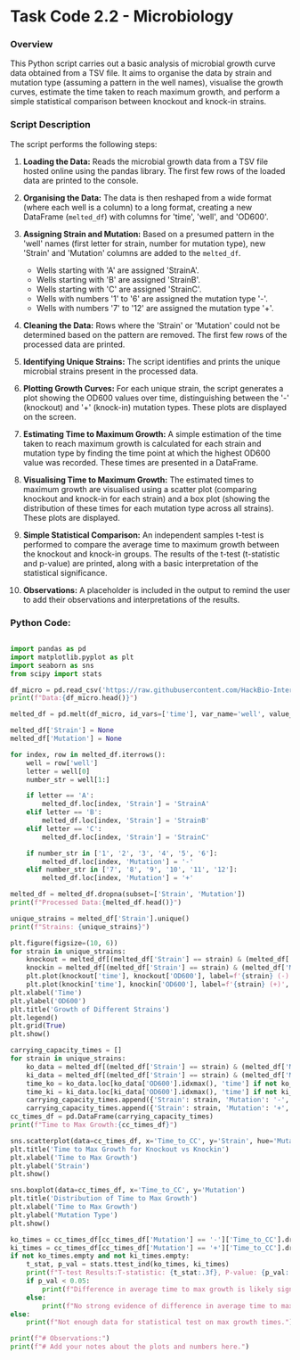 # Task Code 2.2 - Microbiology  


### Overview

This Python script carries out a basic analysis of microbial growth curve data obtained from a TSV file. It aims to organise the data by strain and mutation type (assuming a pattern in the well names), visualise the growth curves, estimate the time taken to reach maximum growth, and perform a simple statistical comparison between knockout and knock-in strains.

### Script Description

The script performs the following steps:

1.  **Loading the Data:** Reads the microbial growth data from a TSV file hosted online using the pandas library. The first few rows of the loaded data are printed to the console.

2.  **Organising the Data:** The data is then reshaped from a wide format (where each well is a column) to a long format, creating a new DataFrame (`melted_df`) with columns for 'time', 'well', and 'OD600'.

3.  **Assigning Strain and Mutation:** Based on a presumed pattern in the 'well' names (first letter for strain, number for mutation type), new 'Strain' and 'Mutation' columns are added to the `melted_df`.
    * Wells starting with 'A' are assigned 'StrainA'.
    * Wells starting with 'B' are assigned 'StrainB'.
    * Wells starting with 'C' are assigned 'StrainC'.
    * Wells with numbers '1' to '6' are assigned the mutation type '-'.
    * Wells with numbers '7' to '12' are assigned the mutation type '+'.

4.  **Cleaning the Data:** Rows where the 'Strain' or 'Mutation' could not be determined based on the pattern are removed. The first few rows of the processed data are printed.

5.  **Identifying Unique Strains:** The script identifies and prints the unique microbial strains present in the processed data.

6.  **Plotting Growth Curves:** For each unique strain, the script generates a plot showing the OD600 values over time, distinguishing between the '-' (knockout) and '+' (knock-in) mutation types. These plots are displayed on the screen.

7.  **Estimating Time to Maximum Growth:** A simple estimation of the time taken to reach maximum growth is calculated for each strain and mutation type by finding the time point at which the highest OD600 value was recorded. These times are presented in a DataFrame.

8.  **Visualising Time to Maximum Growth:** The estimated times to maximum growth are visualised using a scatter plot (comparing knockout and knock-in for each strain) and a box plot (showing the distribution of these times for each mutation type across all strains). These plots are displayed.

9.  **Simple Statistical Comparison:** An independent samples t-test is performed to compare the average time to maximum growth between the knockout and knock-in groups. The results of the t-test (t-statistic and p-value) are printed, along with a basic interpretation of the statistical significance.

10. **Observations:** A placeholder is included in the output to remind the user to add their observations and interpretations of the results.


### Python Code:

```python

import pandas as pd
import matplotlib.pyplot as plt
import seaborn as sns
from scipy import stats

df_micro = pd.read_csv('https://raw.githubusercontent.com/HackBio-Internship/2025_project_collection/refs/heads/main/Python/Dataset/mcgc.tsv', sep='\t')
print(f"Data:{df_micro.head()}")

melted_df = pd.melt(df_micro, id_vars=['time'], var_name='well', value_name='OD600').copy()

melted_df['Strain'] = None
melted_df['Mutation'] = None

for index, row in melted_df.iterrows():
    well = row['well']
    letter = well[0]
    number_str = well[1:]

    if letter == 'A':
        melted_df.loc[index, 'Strain'] = 'StrainA'
    elif letter == 'B':
        melted_df.loc[index, 'Strain'] = 'StrainB'
    elif letter == 'C':
        melted_df.loc[index, 'Strain'] = 'StrainC'

    if number_str in ['1', '2', '3', '4', '5', '6']:
        melted_df.loc[index, 'Mutation'] = '-'
    elif number_str in ['7', '8', '9', '10', '11', '12']:
        melted_df.loc[index, 'Mutation'] = '+'

melted_df = melted_df.dropna(subset=['Strain', 'Mutation'])
print(f"Processed Data:{melted_df.head()}")

unique_strains = melted_df['Strain'].unique()
print(f"Strains: {unique_strains}")

plt.figure(figsize=(10, 6))
for strain in unique_strains:
    knockout = melted_df[(melted_df['Strain'] == strain) & (melted_df['Mutation'] == '-')]
    knockin = melted_df[(melted_df['Strain'] == strain) & (melted_df['Mutation'] == '+')]
    plt.plot(knockout['time'], knockout['OD600'], label=f'{strain} (-)', marker='o')
    plt.plot(knockin['time'], knockin['OD600'], label=f'{strain} (+)', marker='x')
plt.xlabel('Time')
plt.ylabel('OD600')
plt.title('Growth of Different Strains')
plt.legend()
plt.grid(True)
plt.show()

carrying_capacity_times = []
for strain in unique_strains:
    ko_data = melted_df[(melted_df['Strain'] == strain) & (melted_df['Mutation'] == '-')]
    ki_data = melted_df[(melted_df['Strain'] == strain) & (melted_df['Mutation'] == '+')]
    time_ko = ko_data.loc[ko_data['OD600'].idxmax(), 'time'] if not ko_data.empty else None
    time_ki = ki_data.loc[ki_data['OD600'].idxmax(), 'time'] if not ki_data.empty else None
    carrying_capacity_times.append({'Strain': strain, 'Mutation': '-', 'Time_to_CC': time_ko})
    carrying_capacity_times.append({'Strain': strain, 'Mutation': '+', 'Time_to_CC': time_ki})
cc_times_df = pd.DataFrame(carrying_capacity_times)
print(f"Time to Max Growth:{cc_times_df}")

sns.scatterplot(data=cc_times_df, x='Time_to_CC', y='Strain', hue='Mutation')
plt.title('Time to Max Growth for Knockout vs Knockin')
plt.xlabel('Time to Max Growth')
plt.ylabel('Strain')
plt.show()

sns.boxplot(data=cc_times_df, x='Time_to_CC', y='Mutation')
plt.title('Distribution of Time to Max Growth')
plt.xlabel('Time to Max Growth')
plt.ylabel('Mutation Type')
plt.show()

ko_times = cc_times_df[cc_times_df['Mutation'] == '-']['Time_to_CC'].dropna()
ki_times = cc_times_df[cc_times_df['Mutation'] == '+']['Time_to_CC'].dropna()
if not ko_times.empty and not ki_times.empty:
    t_stat, p_val = stats.ttest_ind(ko_times, ki_times)
    print(f"T-test Results:T-statistic: {t_stat:.3f}, P-value: {p_val:.3f}")
    if p_val < 0.05:
        print(f"Difference in average time to max growth is likely significant.")
    else:
        print(f"No strong evidence of difference in average time to max growth.")
else:
    print(f"Not enough data for statistical test on max growth times.")

print(f"# Observations:")
print(f"# Add your notes about the plots and numbers here.")
